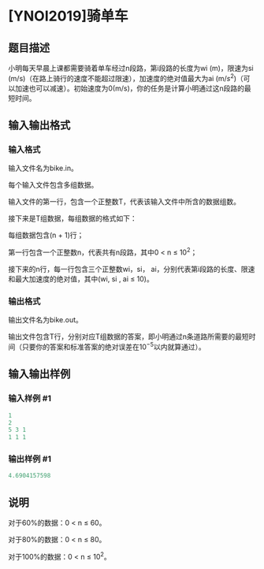 # [YNOI2019]骑单车

## 题目描述

小明每天早晨上课都需要骑着单车经过n段路，第i段路的长度为wi (m)，限速为si (m/s)（在路上骑行的速度不能超过限速），加速度的绝对值最大为ai (m/$s^{2}$)（可以加速也可以减速）。初始速度为0(m/s)，你的任务是计算小明通过这n段路的最短时间。

## 输入输出格式

### 输入格式

输入文件名为bike.in。

每个输入文件包含多组数据。

输入文件的第一行，包含一个正整数T，代表该输入文件中所含的数据组数。

接下来是T组数据，每组数据的格式如下：

每组数据包含(n + 1)行；

第一行包含一个正整数n，代表共有n段路，其中0 < n ≤ $10^{2}$；

接下来的n行，每一行包含三个正整数wi，si， ai，分别代表第i段路的长度、限速和最大加速度的绝对值，其中(wi, si , ai ≤ 10)。

### 输出格式

输出文件名为bike.out。

输出文件包含T行，分别对应T组数据的答案，即小明通过n条道路所需要的最短时间（只要你的答案和标准答案的绝对误差在$10^{-5}$以内就算通过）。

## 输入输出样例

### 输入样例 #1

```cpp
1
2
5 3 1
1 1 1

```
### 输出样例 #1

```cpp
4.6904157598
```


## 说明

对于60%的数据：0 < n ≤ 60。

对于80%的数据：0 < n ≤ 80。

对于100%的数据：0 < n ≤ $10^{2}$。

